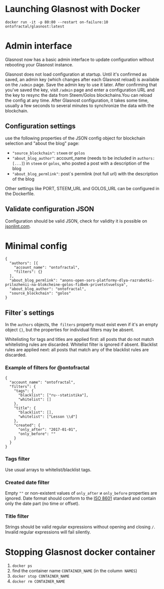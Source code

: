 # Launching Glasnost with Docker

```
docker run -it -p 80:80 --restart on-failure:10 ontofractal/glasnost:latest
```

# Admin interface

Glasnost now has a basic admin interface to update configuration without rebooting your Glasnost instance.

Glasnost does not load configuration at startup. Until it's confirmed as saved, an admin key (which changes after each Glasnost reload) is available on the `/admin` page. Save the admin key to use it later. After confirming that you've saved the key, visit `/admin` page and enter a configuration URL and the key to resync the data from Steem/Golos blockchains.You can reload the config at any time. After Glasnost configuration, it takes some time, usually a few seconds to several minutes to synchronize the data with the blockchain.

## Configuration settings

use the following properties of the JSON config object for blockchain selection and "about the blog" page:

* `"source_blockchain"`: `steem` or `golos`
* `"about_blog_author"`: account_name (needs to be included in `authors: [...]`) in `steem` or `golos`, who posted a post with a description of the blog
* `"about_blog_permlink"`: post`s permlink (not full url) with the description of the blog

Other settings like PORT, STEEM_URL and GOLOS_URL can be configured in the Dockerfile.

## Validate configuration JSON

Configuration should be valid JSON, check for validity it is possible on [jsonlint.com](http://jsonlint.com/).

# Minimal config

```
{
  "authors": [{
    "account_name": "ontofractal",
    "filters": {}
  ],
  "about_blog_permlink": "anons-open-sors-platformy-dlya-razrabotki-prilozhenii-na-blokcheine-golos-fidbek-privetstvuetsya",
  "about_blog_author": "ontofractal",
  "source_blockchain": "golos"
}
```

## Filter`s settings

In the `authors` objects, the` filters` property must exist even if it's an empty object `{}`, but the properties for  individual filters may be absent.

Whitelisting for tags and titles are applied first: all posts that do not match whitelisting rules are discarded. Whitelist filter is ignored if absent. Blacklist rules are applied next: all posts that match any of the blacklist rules are discarded.

### Example of filters for @ontofractal

```
{
  "account_name": "ontofractal",
  "filters": {
    "tags": {
      "blacklist": ["ru--statistika"],
      "whitelist": []
    },
    "title": {
      "blacklist": [],
      "whitelist": ["Lesson \\d"]
    },
    "created": {
      "only_after": "2017-01-01",
      "only_before": ""
    }
  }
}
```

### Tags filter

Use usual arrays to whitelist/blacklist tags.

### Created date filter

Empty  `""` or non-existent values of `only_after` и `only_before` properties are ignored.  Date format should conform to the [ISO 8601](https://en.wikipedia.org/wiki/ISO_8601) standard and contain only the date part (no time or offset). 

### Title filter

Strings should be valid regular expressions without opening and closing `/`. Invalid regular expressions will fail silently.

# Stopping Glasnost docker container

1. `docker ps`
2.  find the container name `CONTAINER_NAME` (in the column` NAMES`)
3. `docker stop CONTAINER_NAME`
4. `docker rm CONTAINER_NAME`
